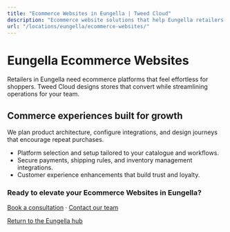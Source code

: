 ```yaml
---
title: "Ecommerce Websites in Eungella | Tweed Cloud"
description: "Ecommerce website solutions that help Eungella retailers sell with confidence."
url: "/locations/eungella/ecommerce-websites/"
---
```


# Eungella Ecommerce Websites

Retailers in Eungella need ecommerce platforms that feel effortless for shoppers. Tweed Cloud designs stores that convert while streamlining operations for your team.

## Commerce experiences built for growth

We plan product architecture, configure integrations, and design journeys that encourage repeat purchases.

- Platform selection and setup tailored to your catalogue and workflows.
- Secure payments, shipping rules, and inventory management integrations.
- Customer experience enhancements that build trust and loyalty.

### Ready to elevate your Ecommerce Websites in Eungella?

[Book a consultation](/consultation/) · [Contact our team](/contact/)

[Return to the Eungella hub](/locations/eungella/)
